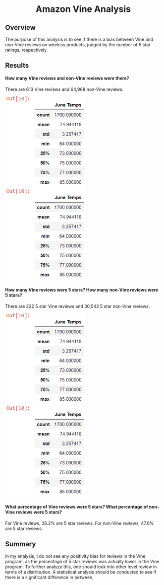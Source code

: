 
<h1 align="center">Amazon Vine Analysis</h1>

## Overview 
The purpose of this analysis is to see if there is a bias between Vine and non-Vine reviews on wireless products, judged by the number of 5 star ratings, respectively.


## Results

#### How many Vine reviews and non-Vine reviews were there?

There are 613 Vine reviews and 64,968 non-Vine reviews.

![](https://github.com/lu-chang-axonic/surfs_up/blob/main/June%20Temprature.PNG)
![](https://github.com/lu-chang-axonic/surfs_up/blob/main/June%20Temprature.PNG)

#### How many Vine reviews were 5 stars? How many non-Vine reviews were 5 stars?

There are 222 5 star Vine reviews and 30,543 5 star non-Vine reviews. 

![](https://github.com/lu-chang-axonic/surfs_up/blob/main/June%20Temprature.PNG)
![](https://github.com/lu-chang-axonic/surfs_up/blob/main/June%20Temprature.PNG)

#### What percentage of Vine reviews were 5 stars? What percentage of non-Vine reviews were 5 stars?

For Vine reviews, 36.2% are 5 star reviews. For non-Vine reviews, 47.0% are 5 star reviews. 

## Summary
In my analysis, I do not see any positivity bias for reviews in the Vine program, as the percentage of 5 star reviews was actually lower in the Vine program. To further analyze this, one should look into other level review in terms of a distribution. A statistical analysis should be conducted to see if there is a significant difference in between,
